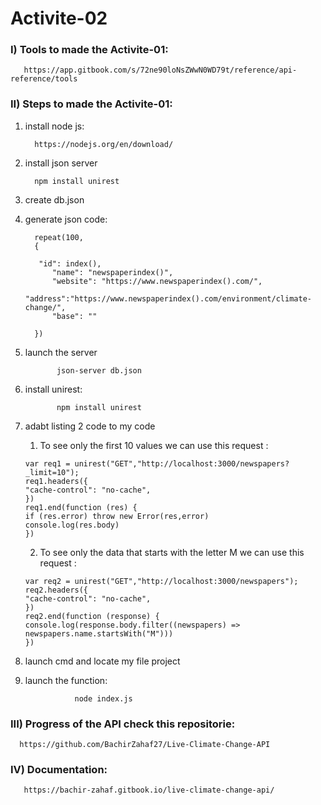 # Activite-02

### I) Tools to made the Activite-01:
       
       https://app.gitbook.com/s/72ne90loNsZWwN0WD79t/reference/api-reference/tools
       
### II) Steps to made the Activite-01:

1) install node js:

         https://nodejs.org/en/download/

2) install json server
         
         npm install unirest
         
3) create db.json
4) generate json code:

         repeat(100, 
         {
		
  	      "id": index(),
             "name": "newspaperindex()",
             "website": "https://www.newspaperindex().com/",
             "address":"https://www.newspaperindex().com/environment/climate-change/",
             "base": ""

         })
              
5) launch the server 

              json-server db.json
              
6) install unirest:
              
              npm install unirest
              
7) adabt listing 2 code to my code

      1) To see only the first 10 values we can use this request :

       var req1 = unirest("GET","http://localhost:3000/newspapers?_limit=10");
       req1.headers({
       "cache-control": "no-cache",
       })
       req1.end(function (res) {
       if (res.error) throw new Error(res,error)
       console.log(res.body)
       })
       
      2) To see only the data that starts with the letter M we can use this request :
      
       var req2 = unirest("GET","http://localhost:3000/newspapers");
       req2.headers({
       "cache-control": "no-cache",
       })
       req2.end(function (response) {
       console.log(response.body.filter((newspapers) => newspapers.name.startsWith("M")))
       }) 
       
8) launch cmd and locate my file project
9) launch the function:
                  
                  node index.js      

       
### III) Progress of the API check this repositorie:

      https://github.com/BachirZahaf27/Live-Climate-Change-API
      
      
### IV) Documentation:

       https://bachir-zahaf.gitbook.io/live-climate-change-api/


